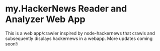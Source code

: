 my.HackerNews Reader and Analyzer Web App
======================================

This is a web app/crawler inspired by node-hackernews that crawls and subsequently displays hackernews in a webapp. More updates coming soon!:
